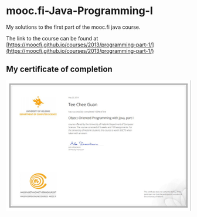 # mooc.fi-Java-Programming-I
My solutions to the first part of the mooc.fi java course.

The link to the course can be found at 
[https://moocfi.github.io/courses/2013/programming-part-1/](https://moocfi.github.io/courses/2013/programming-part-1/)

## My certificate of completion
![Certificate](cert.JPG)
